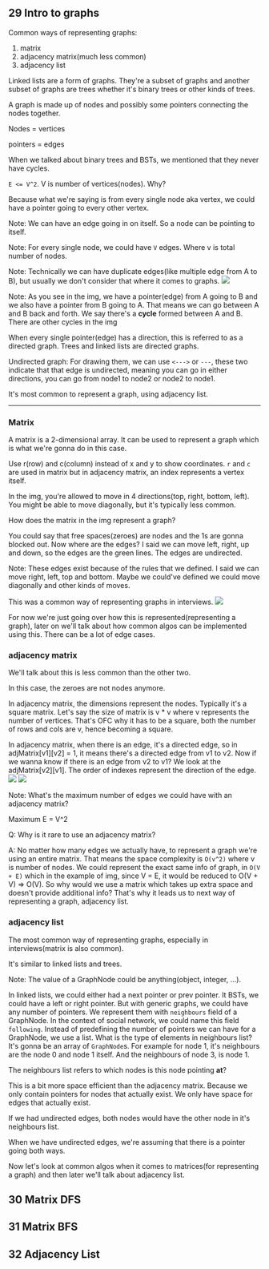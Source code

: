 ## 29 Intro to graphs
Common ways of representing graphs:
1. matrix
2. adjacency matrix(much less common)
3. adjacency list

Linked lists are a form of graphs. They're a subset of graphs and another subset of graphs are trees whether it's binary trees or other
kinds of trees.

A graph is made up of nodes and possibly some pointers connecting the nodes together.

Nodes = vertices

pointers = edges

When we talked about binary trees and BSTs, we mentioned that they never have cycles.

`E <= V^2`. V is number of vertices(nodes). Why?

Because what we're saying is from every single node aka vertex, we could have a pointer going to every other vertex.

Note: We can have an edge going in on itself. So a node can be pointing to itself.

Note: For every single node, we could have `V` edges. Where v is total number of nodes.

Note: Technically we can have duplicate edges(like multiple edge from A to B), but usually we don't consider that where it comes to graphs.
![](../img/11-graphs/29-1.png)

Note: As you see in the img, we have a pointer(edge) from A going to B and we also have a pointer from B going to A. That means
we can go between A and B back and forth. We say there's a **cycle** formed between A and B. There are other cycles in the img

When every single pointer(edge) has a direction, this is referred to as a directed graph. Trees and linked lists are directed graphs.

Undirected graph: For drawing them, we can use `<--->` or `---`, these two indicate that that edge is undirected, meaning you can go
in either directions, you can go from node1 to node2 or node2 to node1.

It's most common to represent a graph, using adjacency list.

---
### Matrix
A matrix is a 2-dimensional array. It can be used to represent a graph which is what we're gonna do in this case.

Use r(row) and c(column) instead of x and y to show coordinates. `r` and `c` are used in matrix but in adjacency matrix,
an index represents a vertex itself.

In the img, you're allowed to move in 4 directions(top, right, bottom, left). You might be able to move diagonally, but it's typically
less common.

How does the matrix in the img represent a graph?

You could say that free spaces(zeroes) are nodes and the 1s are gonna blocked out. Now where are the edges? I said we can move left,
right, up and down, so the edges are the green lines. The edges are undirected.

Note: These edges exist because of the rules that we defined. I said we can move right, left, top and bottom. Maybe we could've defined
we could move diagonally and other kinds of moves.

This was a common way of representing graphs in interviews.
![](../img/11-graphs/29-2.png)

For now we're just going over how this is represented(representing a graph), later on we'll talk about how common algos can be implemented
using this. There can be a lot of edge cases.

### adjacency matrix
We'll talk about this is less common than the other two.

In this case, the zeroes are not nodes anymore.

In adjacency matrix, the dimensions represent the nodes. Typically it's a square matrix. Let's say the size of matrix is v * v where
v represents the number of vertices. That's OFC why it has to be a square, both the number of rows and cols are v, hence becoming a square.

In adjacency matrix, when there is an edge, it's a directed edge, so in adjMatrix[v1][v2] = 1, it means there's a directed edge from v1 to v2.
Now if we wanna know if there is an edge from v2 to v1? We look at the adjMatrix[v2][v1]. The order of indexes represent the direction of the
edge.
![](../img/11-graphs/29-3.png)
![](../img/11-graphs/29-4.png)

Note: What's the maximum number of edges we could have with an adjacency matrix?

Maximum E = V^2

Q: Why is it rare to use an adjacency matrix?

A: No matter how many edges we actually have, to represent a graph we're using an entire matrix. That means the space complexity is `O(v^2)`
where v is number of nodes. We could represent the exact same info of graph, in `O(V + E)` which in the example of img, since V = E, it
would be reduced to O(V + V) => O(V). So why would we use a matrix which takes up extra space and doesn't provide additional info?
That's why it leads us to next way of representing a graph, adjacency list.

### adjacency list
The most common way of representing graphs, especially in interviews(matrix is also common).

It's similar to linked lists and trees.

Note: The value of a GraphNode could be anything(object, integer, ...).

In linked lists, we could either had a next pointer or prev pointer. It BSTs, we could have a left or right pointer. But with generic graphs,
we could have any number of pointers. We represent them with `neighbours` field of a GraphNode. In the context of social network,
we could name this field `following`. Instead of predefining the number of pointers we can have for a GraphNode, we use a list.
What is the type of elements in neighbours list? It's gonna be an array of `GraphNode`s.
For example for node 1, it's neighbours are the node 0 and node 1 itself. And the neighbours of node 3, is node 1.

The neighbours list refers to which nodes is this node pointing **at**?

This is a bit more space efficient than the adjacency matrix. Because we only contain pointers for nodes that actually exist. We only
have space for edges that actually exist.

If we had undirected edges, both nodes would have the other node in it's neighbours list.

When we have undirected edges, we're assuming that there is a pointer going both ways.

Now let's look at common algos when it comes to matrices(for representing a graph) and then later we'll talk about adjacency list.

## 30 Matrix DFS

## 31 Matrix BFS

## 32 Adjacency List